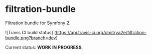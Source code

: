 # filtration-bundle

Filtration bundle for Symfony 2.

![Travis CI build status]
(https://api.travis-ci.org/dmitrya2e/filtration-bundle.png?branch=dev)

Current status: **WORK IN PROGRESS**.
